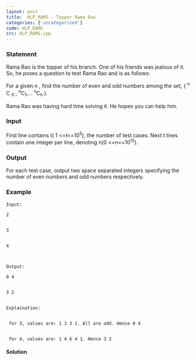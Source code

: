 ```yaml
---
layout: post
title:  HLP_RAMS - Topper Rama Rao
categories: ['uncategorized']
code: HLP_RAMS
src: HLP_RAMS.cpp
---
```


### **Statement**

Rama Rao is the topper of his branch. One of his friends was jealous of it.
So, he poses a question to test Rama Rao and is as follows:

For a given n , find the number of even and odd numbers among the set,
{ <sup>n</sup> C <sub>0</sub> ,
<sup>n</sup>C<sub>1</sub>,... <sup>n</sup>C<sub>n
</sub>}.

Rama Rao was having hard time solving it. He hopes you can help him.

### Input

First line contains t( 1 <=t<=10<sup>5</sup>), the number of test
cases. Next t lines contain one integer per line, denoting n(0
<=n<=10<sup>12</sup>).

### Output

For each test case, output two space separated integers specifying the number
of even numbers and odd numbers respectively.

### Example

    
    
    Input:
    2
    
    
    3
    
    
    4
    
    Output:
    0 4
    
    
    3 2
    
    
    Explaination:
    
    
     for 3, values are: 1 3 3 1. All are odd. Hence 0 4
    
    
     for 4, values are: 1 4 6 4 1. Hence 3 2



#### **Solution**



